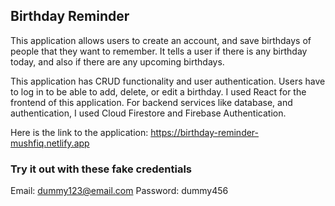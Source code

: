 ## Birthday Reminder

This application allows users to create an account, and save birthdays of people that they want to remember. It tells a user if there is any birthday today, and also if there are any upcoming birthdays.

This application has CRUD functionality and user authentication. Users have to log in to be able to add, delete, or edit a birthday. I used React for the frontend of this application. For backend services like database, and authentication, I used Cloud Firestore and Firebase Authentication.

Here is the link to the application: https://birthday-reminder-mushfiq.netlify.app

### Try it out with these fake credentials

Email: dummy123@email.com
Password: dummy456

